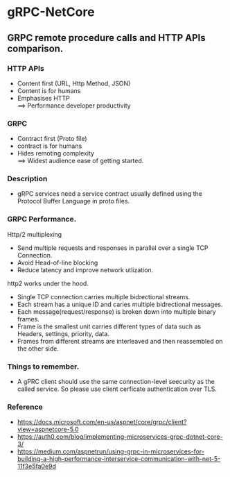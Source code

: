 # gRPC-NetCore


## GRPC remote procedure calls and HTTP APIs comparison.

### HTTP APIs
* Content first (URL, Http Method, JSON)
* Content is for humans
* Emphasises HTTP       
==> Performance developer productivity


### GRPC
* Contract first (Proto file)
* contract is for humans
* Hides remoting complexity          
==> Widest audience ease of getting started.



### Description
* gRPC services need a service contract usually defined using the Protocol Buffer Language in proto files.


### GRPC Performance.
Http/2 multiplexing
* Send multiple requests and responses in parallel over a single TCP Connection.
* Avoid Head-of-line blocking
* Reduce latency and improve network utlization.



http2 works under the hood.
* Single TCP connection carries multiple bidrectional streams.
* Each stream has a unique ID and caries multiple bidrectional messages.
* Each message(request/response) is broken down into multiple binary frames.
* Frame is the smallest unit carries different types of data such as Headers, settings, priority, data.
* Frames from different streams are interleaved and then reassembled on the other side.





### Things to remember.
* A gPRC client should use the same connection-level seecurity as the called service. So please use client cerficate authentication over TLS. 




### Reference
* https://docs.microsoft.com/en-us/aspnet/core/grpc/client?view=aspnetcore-5.0
* https://auth0.com/blog/implementing-microservices-grpc-dotnet-core-3/
* https://medium.com/aspnetrun/using-grpc-in-microservices-for-building-a-high-performance-interservice-communication-with-net-5-11f3e5fa0e9d
